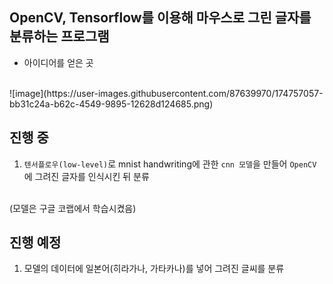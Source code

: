 ## OpenCV, Tensorflow를 이용해 마우스로 그린 글자를 분류하는 프로그램
- 아이디어를 얻은 곳
<br>
![image](https://user-images.githubusercontent.com/87639970/174757057-bb31c24a-b62c-4549-9895-12628d124685.png)

## 진행 중
1. `텐서플로우(low-level)`로 mnist handwriting에 관한 `cnn 모델`을 만들어 `OpenCV`에 그려진 글자를 인식시킨 뒤 분류
<br>
(모델은 구글 코랩에서 학습시켰음)

## 진행 예정

1. 모델의 데이터에 일본어(히라가나, 가타카나)를 넣어 그려진 글씨를 분류
